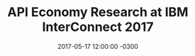 ---
layout: post
title: API Economy Research at IBM InterConnect 2017
slug: interconnect17
date: 2017-05-17 12:00:00 -0300
categories: apis research
tags:
- apis
external: http://www.apiful.io/intro/2017/03/17/interconnect.html
---